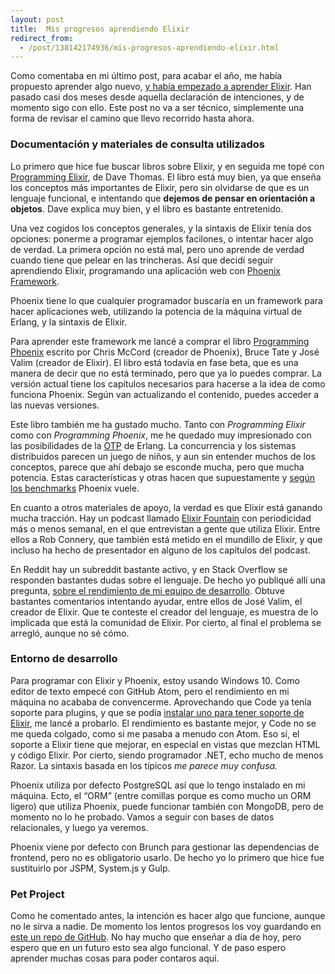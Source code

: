 ```yaml
---
layout: post
title:  Mis progresos aprendiendo Elixir
redirect_from:
  - /post/138142174936/mis-progresos-aprendiendo-elixir.html
---
```


<p>Como comentaba en mi último post, para acabar el año, me había propuesto aprender algo nuevo, <a href="http://www.charlascylon.com/post/134644391731/aprendiendo-elixir-o-intent%C3%A1ndolo">y había empezado a aprender Elixir</a>. Han pasado casi dos meses desde aquella declaración de intenciones, y de momento sigo con ello. Este post no va a ser técnico, simplemente una forma de revisar el camino que llevo recorrido hasta ahora.</p>

<h3>Documentación y materiales de consulta utilizados</h3>

<p>Lo primero que hice fue buscar libros sobre Elixir, y en seguida me topé con <a href="https://pragprog.com/book/elixir/programming-elixir">Programming Elixir</a>, de Dave Thomas. El libro está muy bien, ya que enseña los conceptos más importantes de Elixir, pero sin olvidarse de que es un lenguaje funcional, e intentando que <strong>dejemos de pensar en orientación a objetos</strong>. Dave explica muy bien, y el libro es bastante entretenido.</p>

<p>Una vez cogidos los conceptos generales, y la sintaxis de Elixir tenía dos opciones: ponerme a programar ejemplos facilones, o intentar hacer algo de verdad. La primera opción no está mal, pero uno aprende de verdad cuando tiene que pelear en las trincheras. Así que decidí seguir aprendiendo Elixir, programando una aplicación web con <a href="http://www.phoenixframework.org/">Phoenix Framework</a>.</p>

<p>Phoenix tiene lo que cualquier programador buscaría en un framework para hacer aplicaciones web, utilizando la potencia de la máquina virtual de Erlang, y la sintaxis de Elixir.</p>

<p>Para aprender este framework me lancé a comprar el libro <a href="https://pragprog.com/book/phoenix/programming-phoenix">Programming Phoenix</a> escrito por Chris McCord (creador de Phoenix), Bruce Tate y José Valim (creador de Elixir). El libro está todavía en fase beta, que es una manera de decir que no está terminado, pero que ya lo puedes comprar. La versión actual tiene los capítulos necesarios para hacerse a la idea de como funciona Phoenix. Según van actualizando el contenido, puedes acceder a las nuevas versiones.</p>

<p>Este libro también me ha gustado mucho. Tanto con <em>Programming Elixir</em> como con <em>Programming Phoenix</em>, me he quedado muy impresionado con las posibilidades de la <a href="http://learnyousomeerlang.com/what-is-otp">OTP</a> de Erlang. La concurrencia y los sistemas distribuidos parecen un juego de niños, y aun sin entender muchos de los conceptos, parece que ahí debajo se esconde mucha, pero que mucha potencia. Estas características y otras hacen que supuestamente y <a href="https://gist.github.com/omnibs/e5e72b31e6bd25caf39a">según los benchmarks</a> Phoenix vuele.</p>

<p>En cuanto a otros materiales de apoyo, la verdad es que Elixir está ganando mucha tracción. Hay un podcast llamado <a href="https://soundcloud.com/elixirfountain">Elixir Fountain</a> con periodicidad más o menos semanal, en el que entrevistan a gente que utiliza Elixir. Entre ellos a Rob Connery, que también está metido en el mundillo de Elixir, y que incluso ha hecho de presentador en alguno de los capítulos del podcast.</p>

<p>En Reddit hay un subreddit bastante activo, y en Stack Overflow se responden bastantes dudas sobre el lenguaje. De hecho yo publiqué allí una pregunta, <a href="http://stackoverflow.com/questions/34761709/phoenix-framework-with-code-reloading-enabled-is-pretty-slow-on-windows">sobre el rendimiento de mi equipo de desarrollo</a>. Obtuve bastantes comentarios intentando ayudar, entre ellos de José Valim, el creador de Elixir. Que te conteste el creador del lenguaje, es muestra de lo implicada que está la comunidad de Elixir. Por cierto, al final el problema se arregló, aunque no sé cómo.</p>

<h3>Entorno de desarrollo</h3>

<p>Para programar con Elixir y Phoenix, estoy usando Windows 10. Como editor de texto empecé con GitHub Atom, pero el rendimiento en mi máquina no acababa de convencerme. Aprovechando que Code ya tenía soporte para plugins, y que se podía <a href="https://marketplace.visualstudio.com/items/mjmcloug.vscode-elixir">instalar uno para tener soporte de Elixir</a>, me lancé a probarlo. El rendimiento es bastante mejor, y Code no se me queda colgado, como si me pasaba a menudo con Atom. Eso sí, el soporte a Elixir tiene que mejorar, en especial en vistas que mezclan HTML y código Elixir. Por cierto, siendo programador .NET, echo mucho de menos Razor. La sintaxis basada en los típicos <em> me parece muy confusa.</em></p>

<p>Phoenix utiliza por defecto PostgreSQL así que lo tengo instalado en mi máquina. Ecto, el &ldquo;ORM&rdquo; (entre comillas porque es como mucho un ORM ligero) que utiliza Phoenix, puede funcionar también con MongoDB, pero de momento no lo he probado. Vamos a seguir con bases de datos relacionales, y luego ya veremos.</p>

<p>Phoenix viene por defecto con Brunch para gestionar las dependencias de frontend, pero no es obligatorio usarlo. De hecho yo lo primero que hice fue sustituirlo por JSPM, System.js y Gulp.</p>

<h3>Pet Project</h3>

<p>Como he comentado antes, la intención es hacer algo que funcione, aunque no le sirva a nadie. De momento los lentos progresos los voy guardando en <a href="https://github.com/rubenfa/schoolmaster">este un repo de GitHub</a>. No hay mucho que enseñar a día de hoy, pero espero que en un futuro esto sea algo funcional. Y de paso espero aprender muchas cosas para poder contaros aquí.</p>
